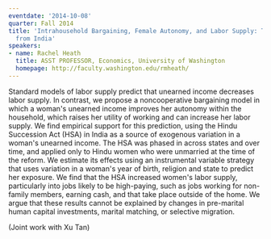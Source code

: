 ```yaml
---
eventdate: '2014-10-08'
quarter: Fall 2014
title: 'Intrahousehold Bargaining, Female Autonomy, and Labor Supply: Theory and Evidence
  from India'
speakers:
- name: Rachel Heath
  title: ASST PROFESSOR, Economics, University of Washington
  homepage: http://faculty.washington.edu/rmheath/
---
```

Standard models of labor supply predict that unearned income decreases labor supply. In contrast, we propose a noncooperative bargaining model in which a woman's unearned income improves her autonomy within the household, which raises her utility of working and can increase her labor supply. We find empirical support for this prediction, using the Hindu Succession Act (HSA) in India as a source of exogenous variation in a woman's unearned income. The HSA was phased in across states and over time, and applied only to Hindu women who were unmarried at the time of the reform. We estimate its effects using an instrumental variable strategy that uses variation in a woman's year of birth, religion and state to predict her exposure. We find that the HSA increased women's labor supply, particularly into jobs likely to be high-paying, such as jobs working for non-family members, earning cash, and that take place outside of the home. We argue that these results cannot be explained by changes in pre-marital human capital investments, marital matching, or selective migration.

(Joint work with Xu Tan)